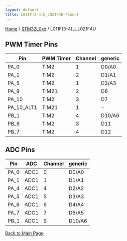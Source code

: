 ```yaml
---
layout: default
title: L011F(3-4)U_L021F4U Pinout
---
```


[Home](../../index.md) / [STM32L0xx](../index.md) / L011F(3-4)U_L021F4U

## PWM Timer Pins

| Pin | PWM Timer | Channel | generic |
| --- | --- | --- | --- |
| PA_0 | TIM2 | 1 | D0/A0 |
| PA_1 | TIM2 | 2 | D1/A1 |
| PA_5 | TIM2 | 1 | D3/A3 |
| PA_9 | TIM21 | 2 | D6 |
| PA_10 | TIM2 | 3 | D7 |
| PA_10_ALT1 | TIM21 | 1 | - |
| PB_1 | TIM2 | 4 | D10/A6 |
| PB_6 | TIM2 | 3 | D11 |
| PB_7 | TIM2 | 4 | D12 |


## ADC Pins

| Pin | ADC | Channel | generic |
| --- | --- | --- | --- |
| PA_0 | ADC1 | 0 | D0/A0 |
| PA_1 | ADC1 | 1 | D1/A1 |
| PA_4 | ADC1 | 4 | D2/A2 |
| PA_5 | ADC1 | 5 | D3/A3 |
| PA_6 | ADC1 | 6 | D4/A4 |
| PA_7 | ADC1 | 7 | D5/A5 |
| PB_1 | ADC1 | 9 | D10/A6 |


[Back to Main Page](../../index.md)